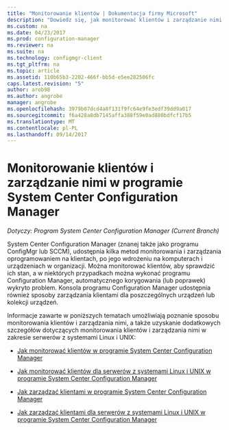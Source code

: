 ```yaml
---
title: "Monitorowanie klientów | Dokumentacja firmy Microsoft"
description: "Dowiedz się, jak monitorować klientów i zarządzanie nimi w programie System Center Configuration Manager."
ms.custom: na
ms.date: 04/23/2017
ms.prod: configuration-manager
ms.reviewer: na
ms.suite: na
ms.technology: configmgr-client
ms.tgt_pltfrm: na
ms.topic: article
ms.assetid: 110b65b3-2202-466f-bb5d-e5ee282506fc
caps.latest.revision: "5"
author: arob98
ms.author: angrobe
manager: angrobe
ms.openlocfilehash: 3979b07dcd4a8f131f9fc64e9fe3edf39dd9a017
ms.sourcegitcommit: f6a428a8db7145affa388f59e0ad880bdfcf17b5
ms.translationtype: MT
ms.contentlocale: pl-PL
ms.lasthandoff: 09/14/2017
---
```

# <a name="monitor-and-manage-clients-in-system-center-configuration-manager"></a>Monitorowanie klientów i zarządzanie nimi w programie System Center Configuration Manager

*Dotyczy: Program System Center Configuration Manager (Current Branch)*

System Center Configuration Manager (znanej także jako programu ConfigMgr lub SCCM), udostępnia kilka metod monitorowania i zarządzania oprogramowaniem na klientach, po jego wdrożeniu na komputerach i urządzeniach w organizacji.  Można monitorować klientów, aby sprawdzić ich stan, a w niektórych przypadkach można wykonać programu Configuration Manager, automatycznego korygowania (lub poprawek) wykryto problem. Konsola programu Configuration Manager udostępnia również sposoby zarządzania klientami dla poszczególnych urządzeń lub kolekcji urządzeń.  

 Informacje zawarte w poniższych tematach umożliwiają poznanie sposobu monitorowania klientów i zarządzania nimi, a także uzyskanie dodatkowych szczegółów dotyczących monitorowania klientów i zarządzania nimi w zakresie serwerów z systemami Linux i UNIX:  

-   [Jak monitorować klientów w programie System Center Configuration Manager](../../../core/clients/manage/monitor-clients.md)  

-   [Jak monitorować klientów dla serwerów z systemami Linux i UNIX w programie System Center Configuration Manager](../../../core/clients/manage/monitor-clients-for-linux-and-unix-servers.md)  

-   [Jak zarządzać klientami w programie System Center Configuration Manager](../../../core/clients/manage/manage-clients.md)  

-   [Jak zarządzać klientami dla serwerów z systemami Linux i UNIX w programie System Center Configuration Manager](../../../core/clients/manage/manage-clients-for-linux-and-unix-servers.md)  
